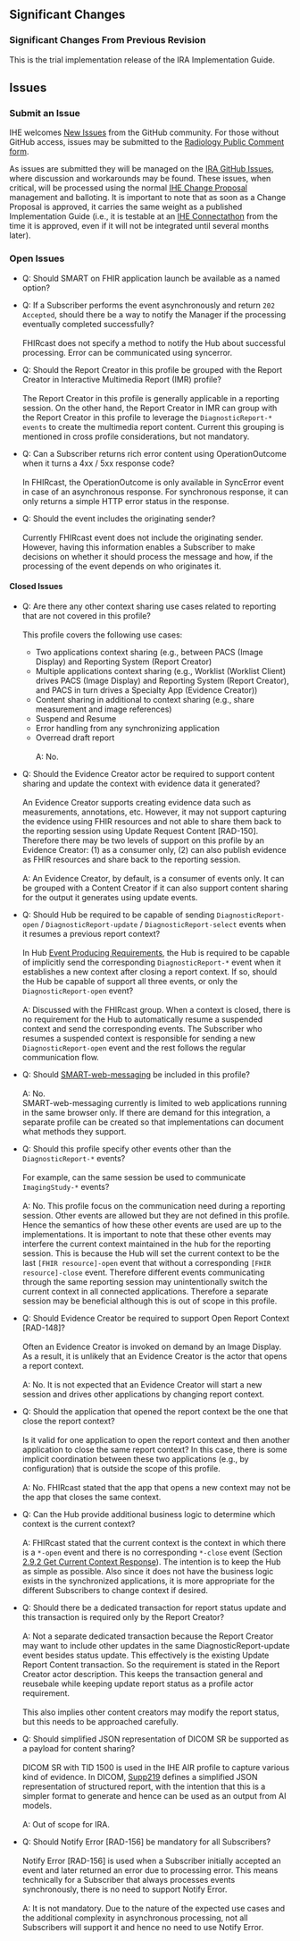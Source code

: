 ## Significant Changes

### Significant Changes From Previous Revision 

This is the trial implementation release of the IRA Implementation Guide.

## Issues

### Submit an Issue
IHE welcomes [New Issues](https://github.com/IHE/RAD.IRA/issues/new/choose) from the GitHub community. 
For those without GitHub access, issues may be submitted to the [Radiology Public Comment form](https://www.ihe.net/Radiology_Public_Comments/).

As issues are submitted they will be managed on the [IRA GitHub Issues](https://github.com/IHE/RAD.IRA/issues), where discussion and workarounds may be found. These issues, when critical, will be processed using the normal [IHE Change Proposal](https://wiki.ihe.net/index.php/Category:CPs) management and balloting. 
It is important to note that as soon as a Change Proposal is approved, it carries the same weight as a published Implementation Guide (i.e., it is testable at an [IHE Connectathon](https://www.ihe.net/participate/connectathon/) from the time it is approved, even if it will not be integrated until several months later).

### Open Issues

- Q: Should SMART on FHIR application launch be available as a named option?

- Q: If a Subscriber performs the event asynchronously and return `202 Accepted`, should there be a way to notify the Manager if the processing eventually completed successfully?<br><br>FHIRcast does not specify a method to notify the Hub about successful processing. Error can be communicated using syncerror.

- Q: Should the Report Creator in this profile be grouped with the Report Creator in Interactive Multimedia Report (IMR) profile?<br><br>The Report Creator in this profile is generally applicable in a reporting session. On the other hand, the Report Creator in IMR can group with the Report Creator in this profile to leverage the `DiagnosticReport-* events` to create the multimedia report content. Current this grouping is mentioned in cross profile considerations, but not mandatory.

- Q: Can a Subscriber returns rich error content using OperationOutcome when it turns a 4xx / 5xx response code?<br><br>In FHIRcast, the OperationOutcome is only available in SyncError event in case of an asynchronous response. For synchronous response, it can only returns a simple HTTP error status in the response.

- Q: Should the event includes the originating sender?<br><br>Currently FHIRcast event does not include the originating sender. However, having this information enables a Subscriber to make decisions on whether it should process the message and how, if the processing of the event depends on who originates it.

#### Closed Issues

- Q: Are there any other context sharing use cases related to reporting that are not covered in this profile?<br><br>This profile covers the following use cases:
    - Two applications context sharing (e.g., between PACS (Image Display) and Reporting System (Report Creator)
    - Multiple applications context sharing (e.g., Worklist (Worklist Client) drives PACS (Image Display) and Reporting System (Report Creator), and PACS in turn drives a Specialty App (Evidence Creator))
    - Content sharing in additional to context sharing (e.g., share measurement and image references)
    - Suspend and Resume
    - Error handling from any synchronizing application
    - Overread draft report
  <br><br>A: No.

- Q: Should the Evidence Creator actor be required to support content sharing and update the context with evidence data it generated?<br><br>An Evidence Creator supports creating evidence data such as measurements, annotations, etc. However, it may not support capturing the evidence using FHIR resources and not able to share them back to the reporting session using Update Request Content [RAD-150]. Therefore there may be two levels of support on this profile by an Evidence Creator: (1) as a consumer only, (2) can also publish evidence as FHIR resources and share back to the reporting session.<br><br>A: An Evidence Creator, by default, is a consumer of events only. It can be grouped with a Content Creator if it can also support content sharing for the output it generates using update events.

- Q: Should Hub be required to be capable of sending `DiagnosticReport-open` / `DiagnosticReport-update` / `DiagnosticReport-select` events when it resumes a previous report context?<br><br>In Hub [Event Producing Requirements](volume-1.html#1531172-event-producing-requirements), the Hub is required to be capable of implicitly send the corresponding `DiagnosticReport-*` event when it establishes a new context after closing a report context. If so, should the Hub be capable of support all three events, or only the `DiagnosticReport-open` event?<br><br>A: Discussed with the FHIRcast group. When a context is closed, there is no requirement for the Hub to automatically resume a suspended context and send the corresponding events. The Subscriber who resumes a suspended context is responsible for sending a new `DiagnosticReport-open` event and the rest follows the regular communication flow.

- Q: Should [SMART-web-messaging](https://build.fhir.org/ig/HL7/smart-web-messaging/index.html) be included in this profile?<br><br>A: No.<br>SMART-web-messaging currently is limited to web applications running in the same browser only. If there are demand for this integration, a separate profile can be created so that implementations can document what methods they support.

- Q: Should this profile specify other events other than the `DiagnosticReport-*` events?<br><br>For example, can the same session be used to communicate `ImagingStudy-*` events?<br><br> A: No. This profile focus on the communication need during a reporting session. Other events are allowed but they are not defined in this profile. Hence the semantics of how these other events are used are up to the implementations. It is important to note that these other events may interfere the current context maintained in the hub for the reporting session. This is because the Hub will set the current context to be the last `[FHIR resource]-open` event that without a corresponding `[FHIR resource]-close` event. Therefore different events communicating through the same reporting session may unintentionally switch the current context in all connected applications. Therefore a separate session may be beneficial although this is out of scope in this profile. 

- Q: Should Evidence Creator be required to support Open Report Context [RAD-148]?<br><br>Often an Evidence Creator is invoked on demand by an Image Display. As a result, it is unlikely that an Evidence Creator is the actor that opens a report context.<br><br>A: No. It is not expected that an Evidence Creator will start a new session and drives other applications by changing report context.

- Q: Should the application that opened the report context be the one that close the report context?<br><br>Is it valid for one application to open the report context and then another application to close the same report context? In this case, there is some implicit coordination between these two applications (e.g., by configuration) that is outside the scope of this profile.<br><br>A: No. FHIRcast stated that the app that opens a new context may not be the app that closes the same context.

- Q: Can the Hub provide additional business logic to determine which context is the current context?<br><br>A: FHIRcast stated that the current context is the context in which there is a `*-open` event and there is no corresponding `*-close` event (Section [2.9.2 Get Current Context Response](https://build.fhir.org/ig/HL7/fhircast-docs/2-9-GetCurrentContext.html#get-current-context-response)). The intention is to keep the Hub as simple as possible. Also since it does not have the business logic exists in the synchronized applications, it is more appropriate for the different Subscribers to change context if desired.

- Q: Should there be a dedicated transaction for report status update and this transaction is required only by the Report Creator?<br><br>A: Not a separate dedicated transaction because the Report Creator may want to include other updates in the same DiagnosticReport-update event besides status update. This effectively is the existing Update Report Content transaction. So the requirement is stated in the Report Creator actor description. This keeps the transaction general and reusebale while keeping update report status as a profile actor requirement.<br><br>This also implies other content creators may modify the report status, but this needs to be approached carefully.

- Q: Should simplified JSON representation of DICOM SR be supported as a payload for content sharing?<br><br>DICOM SR with TID 1500 is used in the IHE AIR profile to capture various kind of evidence. In DICOM, [Supp219](https://www.dicomstandard.org/News-dir/ftsup/docs/sups/Sup219.pdf) defines a simplified JSON representation of structured report, with the intention that this is a simpler format to generate and hence can be used as an output from AI models.<br><br>A: Out of scope for IRA.

- Q: Should Notify Error [RAD-156] be mandatory for all Subscribers?<br><br>Notify Error [RAD-156] is used when a Subscriber initially accepted an event and later returned an error due to processing error. This means technically for a Subscriber that always processes events synchronously, there is no need to support Notify Error.<br><br>A: It is not mandatory. Due to the nature of the expected use cases and the additional complexity in asynchronous processing, not all Subscribers will support it and hence no need to use Notify Error.